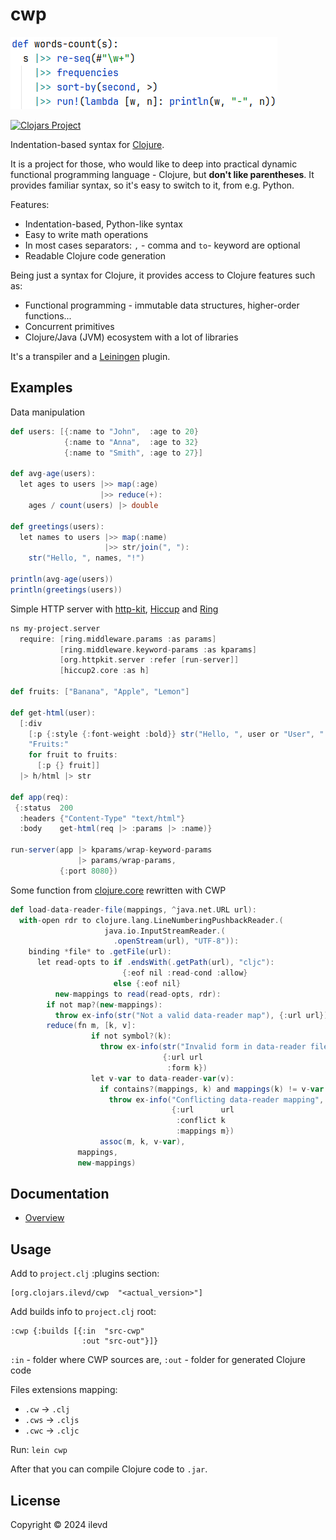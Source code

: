 # cwp

![alt words-count](doc/imgs/words-count.png)

[![Clojars Project](https://img.shields.io/clojars/v/org.clojars.ilevd/cwp.svg)](https://clojars.org/org.clojars.ilevd/cwp)

Indentation-based syntax for [Clojure](https://clojure.org/).

It is a project for those, who would like to deep into practical dynamic functional programming language - Clojure,
but **don't like parentheses**. It provides familiar syntax, so it's easy to switch to it, from e.g. Python.

Features:
* Indentation-based, Python-like syntax
* Easy to write math operations
* In most cases separators: `,` - comma and `to`- keyword are optional
* Readable Clojure code generation

Being just a syntax for Clojure, it provides access to Clojure features such as:
* Functional programming - immutable data structures, higher-order functions...
* Concurrent primitives
* Clojure/Java (JVM) ecosystem with a lot of libraries

It's a transpiler and a [Leiningen](https://leiningen.org/) plugin.

## Examples
Data manipulation 

```scala 
def users: [{:name to "John",  :age to 20}
            {:name to "Anna",  :age to 32}
            {:name to "Smith", :age to 27}]

def avg-age(users):
  let ages to users |>> map(:age)
                    |>> reduce(+):
    ages / count(users) |> double

def greetings(users):
  let names to users |>> map(:name)
                     |>> str/join(", "):
    str("Hello, ", names, "!")

println(avg-age(users))
println(greetings(users))
```

Simple HTTP server with [http-kit](https://github.com/http-kit/http-kit),
[Hiccup](https://github.com/weavejester/hiccup) and [Ring](https://github.com/ring-clojure/ring)

```scala 
ns my-project.server
  require: [ring.middleware.params :as params]
           [ring.middleware.keyword-params :as kparams]
           [org.httpkit.server :refer [run-server]]
           [hiccup2.core :as h]

def fruits: ["Banana", "Apple", "Lemon"]

def get-html(user):
  [:div
    [:p {:style {:font-weight :bold}} str("Hello, ", user or "User", "!")]
    "Fruits:"
    for fruit to fruits:
      [:p {} fruit]]
  |> h/html |> str

def app(req):
 {:status  200
  :headers {"Content-Type" "text/html"}
  :body    get-html(req |> :params |> :name)}

run-server(app |> kparams/wrap-keyword-params 
               |> params/wrap-params,
           {:port 8080})
```

Some function from [clojure.core](https://github.com/clojure/clojure/blob/clojure-1.11.1/src/clj/clojure/core.clj#L7918)
rewritten with CWP

```scala
def load-data-reader-file(mappings, ^java.net.URL url):
  with-open rdr to clojure.lang.LineNumberingPushbackReader.(
                     java.io.InputStreamReader.(
                       .openStream(url), "UTF-8")):
    binding *file* to .getFile(url):
      let read-opts to if .endsWith(.getPath(url), "cljc"):
                         {:eof nil :read-cond :allow}
                       else {:eof nil}
          new-mappings to read(read-opts, rdr):
        if not map?(new-mappings):
          throw ex-info(str("Not a valid data-reader map"), {:url url})
        reduce(fn m, [k, v]:
                  if not symbol?(k):
                    throw ex-info(str("Invalid form in data-reader file"),
                                  {:url url
                                   :form k})
                  let v-var to data-reader-var(v):
                    if contains?(mappings, k) and mappings(k) != v-var:
                      throw ex-info("Conflicting data-reader mapping",
                                    {:url      url
                                     :conflict k
                                     :mappings m})
                    assoc(m, k, v-var),
               mappings,
               new-mappings)
```


## Documentation
* [Overview](doc/overview.md)


## Usage

Add to `project.clj` :plugins section:
```edn
[org.clojars.ilevd/cwp  "<actual_version>"] 
```

Add builds info to `project.clj` root:
```edn 
:cwp {:builds [{:in  "src-cwp"
                :out "src-out"}]}
```
`:in` - folder where CWP sources are,
`:out` - folder for generated Clojure code

Files extensions mapping:
* `.cw` -> `.clj`
* `.cws` -> `.cljs`
* `.cwc` -> `.cljc`

Run: `lein cwp`

After that you can compile Clojure code to `.jar`.


## License

Copyright © 2024 ilevd